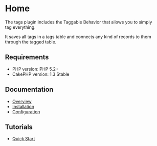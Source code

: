 Home
====

The tags plugin includes the Taggable Behavior that allows you to simply tag everything.

It saves all tags in a tags table and connects any kind of records to them through the tagged table.

Requirements
------------

* PHP version: PHP 5.2+
* CakePHP version: 1.3 Stable

Documentation
-------------

* [Overview](Documentation/Overview.md)
* [Installation](Documentation/Installation.md)
* [Configuration](Documentation/Configuration.md)

Tutorials
---------

* [Quick Start](Tutorials/Quick-Start.md)
